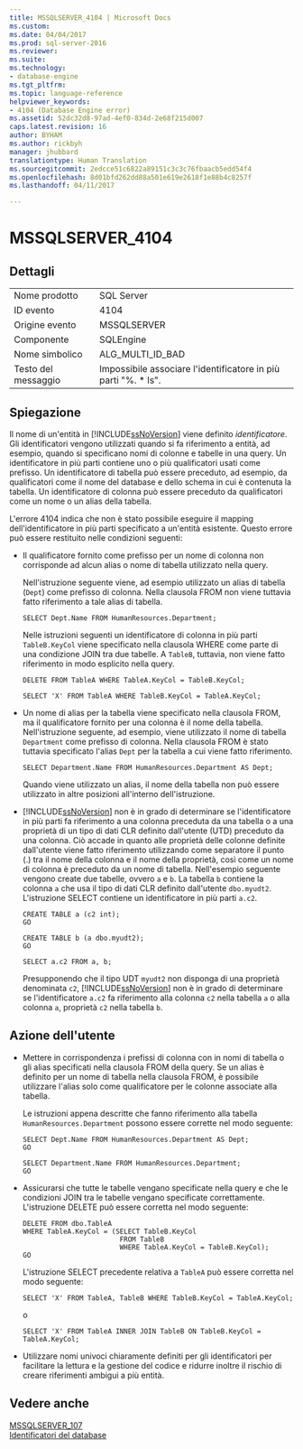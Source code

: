 ```yaml
---
title: MSSQLSERVER_4104 | Microsoft Docs
ms.custom: 
ms.date: 04/04/2017
ms.prod: sql-server-2016
ms.reviewer: 
ms.suite: 
ms.technology:
- database-engine
ms.tgt_pltfrm: 
ms.topic: language-reference
helpviewer_keywords:
- 4104 (Database Engine error)
ms.assetid: 52dc32d8-97ad-4ef0-834d-2e68f215d007
caps.latest.revision: 16
author: BYHAM
ms.author: rickbyh
manager: jhubbard
translationtype: Human Translation
ms.sourcegitcommit: 2edcce51c6822a89151c3c3c76fbaacb5edd54f4
ms.openlocfilehash: 8d01bfd262dd88a501e619e2618f1e88b4c8257f
ms.lasthandoff: 04/11/2017

---
```

# <a name="mssqlserver4104"></a>MSSQLSERVER_4104
  
## <a name="details"></a>Dettagli  
  
|||  
|-|-|  
|Nome prodotto|SQL Server|  
|ID evento|4104|  
|Origine evento|MSSQLSERVER|  
|Componente|SQLEngine|  
|Nome simbolico|ALG_MULTI_ID_BAD|  
|Testo del messaggio|Impossibile associare l'identificatore in più parti "%. * ls".|  
  
## <a name="explanation"></a>Spiegazione  
Il nome di un'entità in [!INCLUDE[ssNoVersion](../../includes/ssnoversion-md.md)] viene definito *identificatore*. Gli identificatori vengono utilizzati quando si fa riferimento a entità, ad esempio, quando si specificano nomi di colonne e tabelle in una query. Un identificatore in più parti contiene uno o più qualificatori usati come prefisso. Un identificatore di tabella può essere preceduto, ad esempio, da qualificatori come il nome del database e dello schema in cui è contenuta la tabella. Un identificatore di colonna può essere preceduto da qualificatori come un nome o un alias della tabella.  
  
L'errore 4104 indica che non è stato possibile eseguire il mapping dell'identificatore in più parti specificato a un'entità esistente. Questo errore può essere restituito nelle condizioni seguenti:  
  
-   Il qualificatore fornito come prefisso per un nome di colonna non corrisponde ad alcun alias o nome di tabella utilizzato nella query.  
  
    Nell'istruzione seguente viene, ad esempio utilizzato un alias di tabella (`Dept`) come prefisso di colonna. Nella clausola FROM non viene tuttavia fatto riferimento a tale alias di tabella.  
  
    ```  
    SELECT Dept.Name FROM HumanResources.Department;  
    ```  
  
    Nelle istruzioni seguenti un identificatore di colonna in più parti `TableB.KeyCol` viene specificato nella clausola WHERE come parte di una condizione JOIN tra due tabelle. A `TableB`, tuttavia, non viene fatto riferimento in modo esplicito nella query.  
  
    ```  
    DELETE FROM TableA WHERE TableA.KeyCol = TableB.KeyCol;  
    ```  
  
    ```  
    SELECT 'X' FROM TableA WHERE TableB.KeyCol = TableA.KeyCol;  
    ```  
  
-   Un nome di alias per la tabella viene specificato nella clausola FROM, ma il qualificatore fornito per una colonna è il nome della tabella. Nell'istruzione seguente, ad esempio, viene utilizzato il nome di tabella `Department` come prefisso di colonna. Nella clausola FROM è stato tuttavia specificato l'alias `Dept` per la tabella a cui viene fatto riferimento.  
  
    ```  
    SELECT Department.Name FROM HumanResources.Department AS Dept;  
    ```  
  
    Quando viene utilizzato un alias, il nome della tabella non può essere utilizzato in altre posizioni all'interno dell'istruzione.  
  
-   [!INCLUDE[ssNoVersion](../../includes/ssnoversion-md.md)] non è in grado di determinare se l'identificatore in più parti fa riferimento a una colonna preceduta da una tabella o a una proprietà di un tipo di dati CLR definito dall'utente (UTD) preceduto da una colonna. Ciò accade in quanto alle proprietà delle colonne definite dall'utente viene fatto riferimento utilizzando come separatore il punto (.) tra il nome della colonna e il nome della proprietà, così come un nome di colonna è preceduto da un nome di tabella. Nell'esempio seguente vengono create due tabelle, ovvero `a` e `b`. La tabella `b` contiene la colonna `a` che usa il tipo di dati CLR definito dall'utente `dbo.myudt2`. L'istruzione SELECT contiene un identificatore in più parti `a.c2`.  
  
    ```  
    CREATE TABLE a (c2 int);   
    GO  
    ```  
  
    ```  
    CREATE TABLE b (a dbo.myudt2);   
    GO  
    ```  
  
    ```  
    SELECT a.c2 FROM a, b;   
    ```  
  
    Presupponendo che il tipo UDT `myudt2` non disponga di una proprietà denominata `c2`, [!INCLUDE[ssNoVersion](../../includes/ssnoversion-md.md)] non è in grado di determinare se l'identificatore `a.c2` fa riferimento alla colonna `c2` nella tabella `a` o alla colonna `a`, proprietà `c2` nella tabella `b`.  
  
## <a name="user-action"></a>Azione dell'utente  
  
-   Mettere in corrispondenza i prefissi di colonna con in nomi di tabella o gli alias specificati nella clausola FROM della query. Se un alias è definito per un nome di tabella nella clausola FROM, è possibile utilizzare l'alias solo come qualificatore per le colonne associate alla tabella.  
  
    Le istruzioni appena descritte che fanno riferimento alla tabella `HumanResources.Department` possono essere corrette nel modo seguente:  
  
    ```  
    SELECT Dept.Name FROM HumanResources.Department AS Dept;  
    GO  
    ```  
  
    ```  
    SELECT Department.Name FROM HumanResources.Department;  
    GO  
    ```  
  
-   Assicurarsi che tutte le tabelle vengano specificate nella query e che le condizioni JOIN tra le tabelle vengano specificate correttamente. L'istruzione DELETE può essere corretta nel modo seguente:  
  
    ```  
    DELETE FROM dbo.TableA  
    WHERE TableA.KeyCol = (SELECT TableB.KeyCol   
                            FROM TableB   
                            WHERE TableA.KeyCol = TableB.KeyCol);  
    GO  
    ```  
  
    L'istruzione SELECT precedente relativa a `TableA` può essere corretta nel modo seguente:  
  
    ```  
    SELECT 'X' FROM TableA, TableB WHERE TableB.KeyCol = TableA.KeyCol;  
    ```  
  
    o  
  
    ```  
    SELECT 'X' FROM TableA INNER JOIN TableB ON TableB.KeyCol = TableA.KeyCol;  
    ```  
  
-   Utilizzare nomi univoci chiaramente definiti per gli identificatori per facilitare la lettura e la gestione del codice e ridurre inoltre il rischio di creare riferimenti ambigui a più entità.  
  
## <a name="see-also"></a>Vedere anche  
[MSSQLSERVER_107](~/relational-databases/errors-events/mssqlserver-107-database-engine-error.md)  
[Identificatori del database](~/relational-databases/databases/database-identifiers.md)  
  

